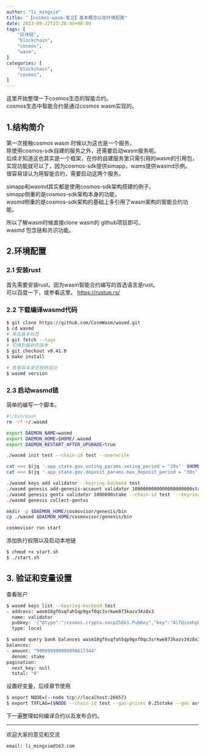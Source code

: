 ```yaml
---
author: "li_mingxie"
title: "【cosmos-wasm-笔记】基本概念以及环境配置"
date: 2023-09-22T23:28:49+08:00
tags: [
    "区块链",
    "blockchain",
    "cosmos",
    "wasm",
]
categories: [
    "blockchain",
    "cosmos",
]
---
```


这里开始整理一下cosmos生态的智能合约。  
cosmos生态中智能合约是通过cosmos wasm实现的。
<!--more-->  

## 1.结构简介

第一次接触cosmos wasm 时候以为这也是一个服务，  
除使用cosmos-sdk自建的服务之外，还需要启动wasm服务呢。  
后续才知道这也其实是一个框架，在你的自建服务里只需引用的wasm的引用包，  
实现功能就可以了，因为cosmos-sdk提供simapp，wams提供wasmd示例。  
很容易误认为用智能合约，需要启动这两个服务。  

simapp和wasmd其实都是使用cosmos-sdk架构搭建的例子。  
simapp侧重的是cosmos-sdk架构本身的功能，  
wasmd侧重的是cosmos-sdk架构的基础上多引用了wasm架构的智能合约功能。  

所以了解wasm时候直接clone wasm的 github项目即可。  
wasmd 包含链和共识功能。  

## 2.环境配置

### 2.1 安装rust
首先需要安装rust。因为wasm智能合约编写的首选语言是rust。  
可以百度一下，或参看这里。 https://rustup.rs/  

### 2.2 下载编译wasmd代码

```bash
$ git clone https://github.com/CosmWasm/wasmd.git
$ cd wasmd
# 来去版本标签
$ git fetch --tags
# 切换到最新的版本
$ git checkout v0.41.0
$ make install

# 查看版本是否按转成功
$ wasmd version
```

### 2.3 启动wasmd链

简单的编写一个脚本。

```sh
#!/bin/bash
rm -rf ~/.wasmd

export DAEMON_NAME=wasmd
export DAEMON_HOME=$HOME/.wasmd
export DAEMON_RESTART_AFTER_UPGRADE=true

./wasmd init test --chain-id test --overwrite

cat <<< $(jq '.app_state.gov.voting_params.voting_period = "20s"' $HOME/.wasmd/config/genesis.json) > $HOME/.wasmd/config/genesis.json
cat <<< $(jq '.app_state.gov.deposit_params.max_deposit_period = "30s"' $HOME/.wasmd/config/genesis.json) > $HOME/.wasmd/config/genesis.json

./wasmd keys add validator --keyring-backend test
./wasmd genesis add-genesis-account validator 1000000000000000000000stake --keyring-backend test 
./wasmd genesis gentx validator 1000000stake --chain-id test  --keyring-backend test 
./wasmd genesis collect-gentxs 

mkdir -p $DAEMON_HOME/cosmovisor/genesis/bin
cp ./wasmd $DAEMON_HOME/cosmovisor/genesis/bin

cosmovisor run start
```

添加执行权限以及启动本地链

```bash
$ chmod +x start.sh
$ ./start.sh
```

## 3. 验证和变量设置

查看账户

```bash
$ wasmd keys list --keyring-backend test
- address: wasm18gf6sqfah5qp9gxf0qc3srkwe873kazv34z8x3
  name: validator
  pubkey: '{"@type":"/cosmos.crypto.secp256k1.PubKey","key":"AlfQionhph5z5CSF1BoHk/Yt2eUalOf4s72wOlEqhubY"}'
  type: local

$ wasmd query bank balances wasm18gf6sqfah5qp9gxf0qc3srkwe873kazv34z8x3
balances:
- amount: "999999999999998617344"
  denom: stake
pagination:
  next_key: null
  total: "0"
```

设置好变量，后续章节使用

```bash
$ export NODE=(--node tcp://localhost:26657)
$ export TXFLAG=($NODE --chain-id test --gas-prices 0.25stake --gas auto --gas-adjustment 1.3 )
```

下一遍整理如何编译合约以及发布合约。  

----------------------------------------------
欢迎大家的意见和交流

`email: li_mingxie@163.com`
